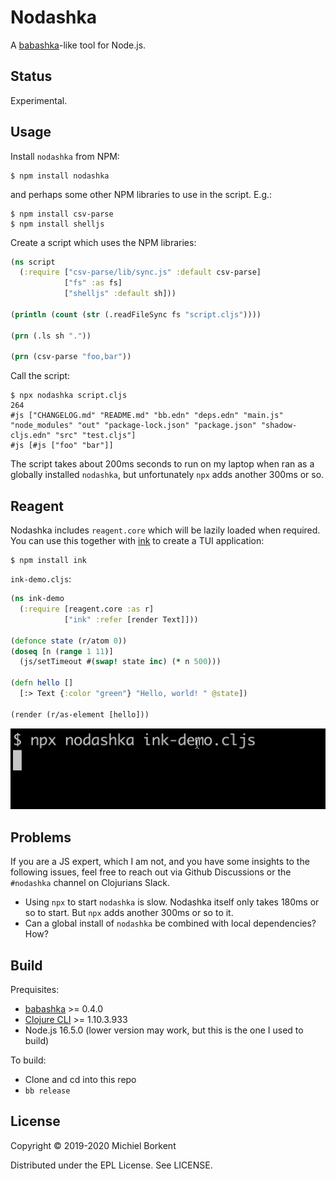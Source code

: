 # Nodashka

A [babashka](https://babashka.org/)-like tool for Node.js.

## Status

Experimental.

## Usage

Install `nodashka` from NPM:

```
$ npm install nodashka
```

and perhaps some other NPM libraries to use in the script. E.g.:

```
$ npm install csv-parse
$ npm install shelljs
```

Create a script which uses the NPM libraries:

``` clojure
(ns script
  (:require ["csv-parse/lib/sync.js" :default csv-parse]
            ["fs" :as fs]
            ["shelljs" :default sh]))

(println (count (str (.readFileSync fs "script.cljs"))))

(prn (.ls sh "."))

(prn (csv-parse "foo,bar"))
```

Call the script:

```
$ npx nodashka script.cljs
264
#js ["CHANGELOG.md" "README.md" "bb.edn" "deps.edn" "main.js" "node_modules" "out" "package-lock.json" "package.json" "shadow-cljs.edn" "src" "test.cljs"]
#js [#js ["foo" "bar"]]
```

The script takes about 200ms seconds to run on my laptop when ran as a globally
installed `nodashka`, but unfortunately `npx` adds another 300ms or so.

## Reagent

Nodashka includes `reagent.core` which will be lazily loaded when required. You
can use this together with [ink](https://github.com/vadimdemedes/ink) to create
a TUI application:

```
$ npm install ink
```

`ink-demo.cljs`:
``` clojure
(ns ink-demo
  (:require [reagent.core :as r]
            ["ink" :refer [render Text]]))

(defonce state (r/atom 0))
(doseq [n (range 1 11)]
  (js/setTimeout #(swap! state inc) (* n 500)))

(defn hello []
  [:> Text {:color "green"} "Hello, world! " @state])

(render (r/as-element [hello]))
```

<img src="img/ink.gif"/>

## Problems

If you are a JS expert, which I am not, and you have some insights to the
following issues, feel free to reach out via Github Discussions or the
`#nodashka` channel on Clojurians Slack.

- Using `npx` to start `nodashka` is slow. Nodashka itself only takes 180ms or so to start. But `npx` adds another 300ms or so to it.
- Can a global install of `nodashka` be combined with local dependencies? How?

## Build

Prequisites:

- [babashka](https://babashka.org/) >= 0.4.0
- [Clojure CLI](https://clojure.org/guides/getting_started#_clojure_installer_and_cli_tools) >= 1.10.3.933
- Node.js 16.5.0 (lower version may work, but this is the one I used to build)

To build:

- Clone and cd into this repo
- `bb release`

## License

Copyright © 2019-2020 Michiel Borkent

Distributed under the EPL License. See LICENSE.
